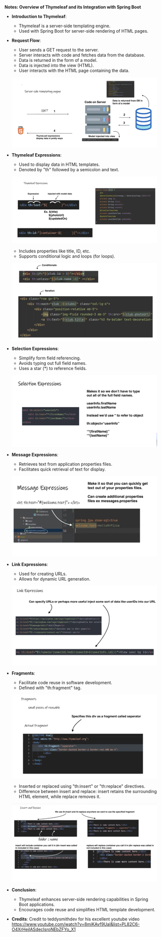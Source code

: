 **Notes: Overview of Thymeleaf and its Integration with Spring Boot**

- **Introduction to Thymeleaf**:

  - Thymeleaf is a server-side templating engine.
  - Used with Spring Boot for server-side rendering of HTML pages.

- **Request Flow**:

  - User sends a GET request to the server.
  - Server interacts with code and fetches data from the database.
  - Data is returned in the form of a model.
  - Data is injected into the view (HTML).
  - User interacts with the HTML page containing the data.

  ![alt text](image-34.png)

- **Thymeleaf Expressions**:

  - Used to display data in HTML templates.
  - Denoted by "th" followed by a semicolon and text.

  ![alt text](image-35.png)

  - Includes properties like title, ID, etc.
  - Supports conditional logic and loops (for loops).

  ![alt text](image-37.png)

- **Selection Expressions**:

  - Simplify form field referencing.
  - Avoids typing out full field names.
  - Uses a star (\*) to reference fields.

  ![alt text](image-39.png)

- **Message Expressions**:

  - Retrieves text from application properties files.
  - Facilitates quick retrieval of text for display.

  ![alt text](image-40.png)

- **Link Expressions**:

  - Used for creating URLs.
  - Allows for dynamic URL generation.

  ![alt text](image-41.png)

- **Fragments**:

  - Facilitate code reuse in software development.
  - Defined with "th:fragment" tag.

  ![alt text](image-42.png)

  - Inserted or replaced using "th:insert" or "th:replace" directives.
  - Difference between insert and replace: insert retains the surrounding HTML element, while replace removes it.

  ![alt text](image-43.png)

- **Conclusion**:

  - Thymeleaf enhances server-side rendering capabilities in Spring Boot applications.
  - Encourages code reuse and simplifies HTML template development.

- **Credits**:
  Credit to teddysmithdev for his excellent youtube video
  https://www.youtube.com/watch?v=8miKAvf9UaI&list=PL82C6-O4XrHejlASdecIsroNEbZFYo_X1
